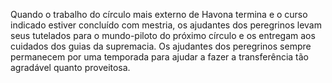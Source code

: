 ﻿Quando o trabalho do círculo mais externo de Havona termina e o curso indicado estiver concluído com mestria, os ajudantes dos peregrinos levam seus tutelados para o mundo-piloto do próximo círculo e os entregam aos cuidados dos guias da supremacia. Os ajudantes dos peregrinos sempre permanecem por uma temporada para ajudar a fazer a transferência tão agradável quanto proveitosa.